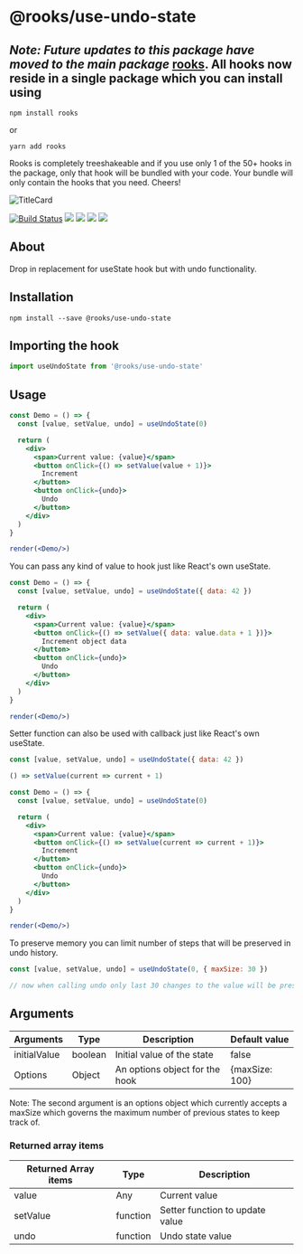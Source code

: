 # @rooks/use-undo-state

## *Note: Future updates to this package have moved to the main package* [rooks](https://npmjs.com/package/rooks). All hooks now reside in a single package which you can install using

```
npm install rooks
```

or 

```
yarn add rooks
```

Rooks is completely treeshakeable and if you use only 1 of the 50+ hooks in the package, only that hook will be bundled with your code. Your bundle will only contain the hooks that you need. Cheers!

![TitleCard](https://raw.githubusercontent.com/imbhargav5/rooks/HEAD/packages/undo-state/title-card.svg)

[![Build Status](https://travis-ci.org/imbhargav5/rooks.svg?branch=master)](https://travis-ci.org/imbhargav5/rooks) ![](https://img.shields.io/npm/v/@rooks/use-undo-state/latest.svg) ![](https://img.shields.io/npm/l/@rooks/use-undo-state.svg) ![](https://img.shields.io/bundlephobia/min/@rooks/use-undo-state.svg) ![](https://img.shields.io/david/imbhargav5/rooks.svg?path=packages%2Fundo-state)




## About 
Drop in replacement for useState hook but with undo functionality.

## Installation

```
npm install --save @rooks/use-undo-state
```

## Importing the hook

```javascript
import useUndoState from '@rooks/use-undo-state'
```

## Usage

```jsx
const Demo = () => {
  const [value, setValue, undo] = useUndoState(0)

  return (
    <div>
      <span>Current value: {value}</span>
      <button onClick={() => setValue(value + 1)}>
        Increment
      </button>
      <button onClick={undo}>
        Undo
      </button>
    </div>
  )
}

render(<Demo/>)
```

You can pass any kind of value to hook just like React's own useState.

```jsx
const Demo = () => {
  const [value, setValue, undo] = useUndoState({ data: 42 })

  return (
    <div>
      <span>Current value: {value}</span>
      <button onClick={() => setValue({ data: value.data + 1 })}>
        Increment object data
      </button>
      <button onClick={undo}>
        Undo
      </button>
    </div>
  )
}

render(<Demo/>)
```

Setter function can also be used with callback just like React's own useState.

```javascript
const [value, setValue, undo] = useUndoState({ data: 42 })

() => setValue(current => current + 1)
```

```jsx
const Demo = () => {
  const [value, setValue, undo] = useUndoState(0)

  return (
    <div>
      <span>Current value: {value}</span>
      <button onClick={() => setValue(current => current + 1)}>
        Increment
      </button>
      <button onClick={undo}>
        Undo
      </button>
    </div>
  )
}

render(<Demo/>)
```

To preserve memory you can limit number of steps that will be preserved in undo history.

```javascript
const [value, setValue, undo] = useUndoState(0, { maxSize: 30 })

// now when calling undo only last 30 changes to the value will be preserved
```

## Arguments

| Arguments      | Type     | Description                                     | Default value |
| -------------- | -------- | ----------------------------------------------- | ------------- |
| initialValue   | boolean  | Initial value of the state                      | false         |
| Options | Object | An options object for the hook | {maxSize: 100}       |

Note: The second argument is an options object which currently accepts a maxSize which governs the maximum number of previous states to keep track of.


### Returned array items

| Returned Array items | Type     | Description                                                                                                           |
| -------------------- | -------- | --------------------------------------------------------------------------------------------------------------------- |
| value                | Any      | Current value                                                                                                         |
| setValue          | function | Setter function to update value |
| undo          | function | Undo state value |
